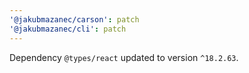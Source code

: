 ```yaml
---
'@jakubmazanec/carson': patch
'@jakubmazanec/cli': patch
---
```

Dependency `@types/react` updated to version `^18.2.63`.
